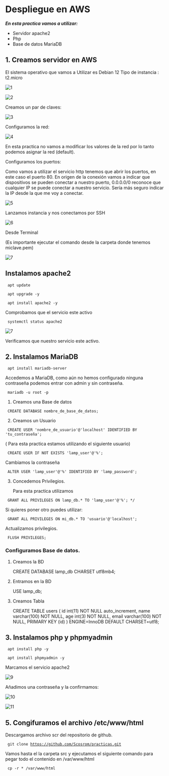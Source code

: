 # Despliegue en AWS

***En esta practica vamos a utilizar:***

- Servidor apache2
- Php
- Base de datos MariaDB

## 1. Creamos servidor en AWS

El sistema operativo que vamos a Utilizar es Debian 12
Tipo de instancia : t2.micro

![1](https://github.com/Scosrom/practicas/assets/114906778/26cfe80c-29ec-4d45-b194-8eef99e41d45)

![2](https://github.com/Scosrom/practicas/assets/114906778/d93ffb6b-c003-4511-aaae-1d63332ba369)

Creamos un par de claves:

![3](https://github.com/Scosrom/practicas/assets/114906778/7e999806-520e-4221-a318-ccfbcdb28ccf)

Configuramos la red:

![4](https://github.com/Scosrom/practicas/assets/114906778/5a039b98-6459-48a2-a6c7-199f469d2b23)

En esta practica no vamos a modificar los valores de la red por lo tanto podemos asignar la red (default).

Configuramos los puertos:

Como vamos a utilizar el servicio http tenemos que abrir los puertos, en este caso el puerto 80.
En origen de la conexión vamos a indicar que dispositivos se pueden conectar a nuestro puerto, 0.0.0.0/0 reconoce que cualquier IP se puede conectar a nuestro servicio. Sería más seguro indicar la IP desde la que me voy a conectar. 

![5](https://github.com/Scosrom/practicas/assets/114906778/102a3e65-f0c8-4240-9c98-875ae3939255)

Lanzamos instancia y nos conectamos por SSH

![6](https://github.com/Scosrom/practicas/assets/114906778/71043521-ee33-440b-8872-9b6d57839d1e)

Desde Terminal

(Es importante ejecutar el comando desde la carpeta donde tenemos miclave.pem)

![7](https://github.com/Scosrom/practicas/assets/114906778/d3df5d5e-6f99-45f4-ab7a-d99850f9d620)

## Instalamos apache2

<code> apt update </code>

<code> apt upgrade -y </code>

<code> apt install apache2 -y </code>

Comprobamos que el servicio este activo

<code> systemctl status apache2 </code>

![7](https://github.com/Scosrom/practicas/assets/114906778/6eceda8d-eebb-47ac-982e-88c25edc7ff9)

Verificamos que nuestro servicio este activo. 

## 2. Instalamos MariaDB

<code> apt install mariadb-server </code>

Accedemos a MariaDB, como aún no hemos configurado ninguna contraseña podemos entrar con admin y sin contraseña.

<code> mariadb -u root -p </code>

1. Creamos una Base de datos

  <code>  CREATE DATABASE nombre_de_base_de_datos; </code> 

2. Creamos un Usuario
   
<code> CREATE USER 'nombre_de_usuario'@'localhost' IDENTIFIED BY 'tu_contraseña'; </code>

( Para esta practica estamos utilizando el siguiente usuario)


<code> CREATE USER IF NOT EXISTS 'lamp_user'@'%';  </code>

Cambiamos la contraseña

<code> ALTER USER 'lamp_user'@'%' IDENTIFIED BY 'lamp_password'; </code>

3. Concedemos Privilegios.

   Para esta practica utilizamos
   
  <code> GRANT ALL PRIVILEGES ON lamp_db.* TO 'lamp_user'@'%';
*/ </code>

  Si quieres poner otro puedes utilizar:

<code> GRANT ALL PRIVILEGES ON mi_db.* TO 'usuario'@'localhost'; </code>

Actualizamos privilegios.

<code> FLUSH PRIVILEGES; </code>

### Configuramos Base de datos.

  1. Creamos la BD

     CREATE DATABASE lamp_db CHARSET utf8mb4;
     
  2. Entramos en la BD

     USE lamp_db;
     
  3. Creamos Tabla

     CREATE TABLE users (
  id int(11) NOT NULL auto_increment,
  name varchar(100) NOT NULL,
  age int(3) NOT NULL,
  email varchar(100) NOT NULL,
  PRIMARY KEY (id)
) ENGINE=InnoDB DEFAULT CHARSET=utf8;



## 3. Instalamos php y phpmyadmin

<code> apt install php -y </code>

<code> apt install phpmyadmin -y </code>

Marcamos el servicio apache2

![9](https://github.com/Scosrom/practicas/assets/114906778/e68032f4-cd17-4df5-bd95-b394f956bddc)

Añadimos una contraseña y la confirmamos:

![10](https://github.com/Scosrom/practicas/assets/114906778/e9ecb251-0cec-4626-8d1b-010bf13a3a8f)


![11](https://github.com/Scosrom/practicas/assets/114906778/cab47573-c09f-45d5-afc1-58018cc54a38)

## 5. Congifuramos el archivo /etc/www/html

Descargamos archivo scr del repositorio de github. 

<code> git clone https://github.com/Scosrom/practicas.git </code>

Vamos hasta el la carpeta src y ejecutamos el siguiente comando para pegar todo el contenido en /var/www/html

<code> cp -r * /var/www/html </code>
























